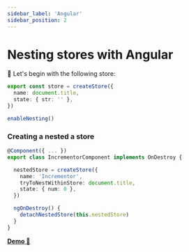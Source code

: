 ```yaml
---
sidebar_label: 'Angular'
sidebar_position: 2
---
```


# Nesting stores with Angular

🥚 Let's begin with the following store:

```ts {6}
export const store = createStore({
  name: document.title,
  state: { str: '' },
})

enableNesting()
```

### **Creating** a nested a store
```ts {6,11}
@Component({ ... })
export class IncrementorComponent implements OnDestroy {

  nestedStore = createStore({
    name: 'Incrementor',
    tryToNestWithinStore: document.title,
    state: { num: 0 },
  })

  ngOnDestroy() {
    detachNestedStore(this.nestedStore)
  }
}
```
[**Demo 🥚**](https://codesandbox.io/s/olik-ng-nested-stores-gt4bg?file=/src/app/incrementor/incrementor.component.ts)

